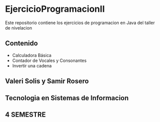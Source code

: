 # EjercicioProgramacionII

Este repositorio contiene los ejercicios de programacion en Java del taller de nivelacion

## Contenido

- Calculadora Básica
- Contador de Vocales y Consonantes
- Invertir una cadena

## Valeri Solis y Samir Rosero

## Tecnologia en Sistemas de Informacion

## 4 SEMESTRE
